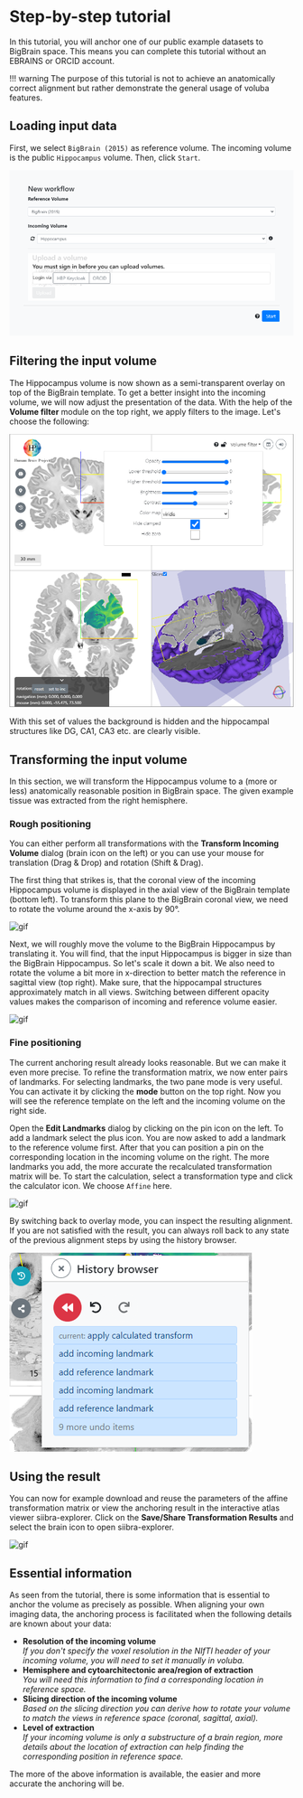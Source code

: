 # Step-by-step tutorial

In this tutorial, you will anchor one of our public example datasets to BigBrain space. This means you can complete this tutorial without an EBRAINS or ORCID account.

!!! warning
    The purpose of this tutorial is not to achieve an anatomically correct alignment but rather demonstrate the general usage of voluba features.

## Loading input data

First, we select `BigBrain (2015)` as reference volume. The incoming volume is the public `Hippocampus` volume. Then, click `Start`.

![screenshot](images/tutorial_input.png)

## Filtering the input volume

The Hippocampus volume is now shown as a semi-transparent overlay on top of the BigBrain template. To get a better insight into the incoming volume, we will now adjust the presentation of the data. With the help of the **Volume filter** module on the top right, we apply filters to the image. Let's choose the following:

![screenshot](images/tutorial_filter.png)

With this set of values the background is hidden and the hippocampal structures like DG, CA1, CA3 etc. are clearly visible.

## Transforming the input volume

In this section, we will transform the Hippocampus volume to a (more or less) anatomically reasonable position in BigBrain space. The given example tissue was extracted from the right hemisphere.

### Rough positioning

You can either perform all transformations with the **Transform Incoming Volume** dialog (brain icon on the left) or you can use your mouse for translation (Drag & Drop) and rotation (Shift & Drag).

The first thing that strikes is, that the coronal view of the incoming Hippocampus volume is displayed in the axial view of the BigBrain template (bottom left). To transform this plane to the BigBrain coronal view, we need to rotate the volume around the x-axis by 90°.

![gif](gifs/tutorial_view.gif)

Next, we will roughly move the volume to the BigBrain Hippocampus by translating it. You will find, that the input Hippocampus is bigger in size than the BigBrain Hippocampus. So let's scale it down a bit. We also need to rotate the volume a bit more in x-direction to better match the reference in sagittal view (top right). Make sure, that the hippocampal structures approximately match in all views. Switching between different opacity values makes the comparison of incoming and reference volume easier.

![gif](gifs/tutorial_transform.gif)

### Fine positioning

The current anchoring result already looks reasonable. But we can make it even more precise. To refine the transformation matrix, we now enter pairs of landmarks. For selecting landmarks, the two pane mode is very useful. You can activate it by clicking the **mode** button on the top right. Now you will see the reference template on the left and the incoming volume on the right side.

Open the **Edit Landmarks** dialog by clicking on the pin icon on the left. To add a landmark select the plus icon. You are now asked to add a landmark to the reference volume first. After that you can position a pin on the corresponding location in the incoming volume on the right. The more landmarks you add, the more accurate the recalculated transformation matrix will be. To start the calculation, select a transformation type and click the calculator icon. We choose `Affine` here.

![gif](gifs/tutorial_landmarks.gif)

By switching back to overlay mode, you can inspect the resulting alignment. If you are not satisfied with the result, you can always roll back to any state of the previous alignment steps by using the history browser. 

![snippet](images/tutorial_history.png)

## Using the result

You can now for example download and reuse the parameters of the affine transformation matrix or view the anchoring result in the interactive atlas viewer siibra-explorer. Click on the **Save/Share Transformation Results** and select the brain icon to open siibra-explorer.

![gif](gifs/tutorial_explorer.gif)

## Essential information

As seen from the tutorial, there is some information that is essential to anchor the volume as precisely as possible. When aligning your own imaging data, the anchoring process is facilitated when the following details are known about your data:

* **Resolution of the incoming volume**  
_If you don't specify the voxel resolution in the NIfTI header of your incoming volume, you will need to set it manually in voluba._
* **Hemisphere and cytoarchitectonic area/region of extraction**  
_You will need this information to find a corresponding location in reference space._
* **Slicing direction of the incoming volume**  
_Based on the slicing direction you can derive how to rotate your volume to match the views in reference space (coronal, sagittal, axial)._
* **Level of extraction**  
_If your incoming volume is only a substructure of a brain region, more details about the location of extraction can help finding the corresponding position in reference space._

The more of the above information is available, the easier and more accurate the anchoring will be.